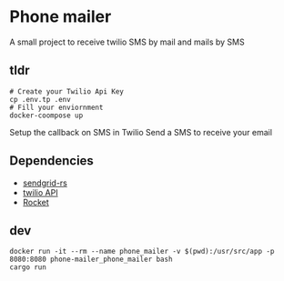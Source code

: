 # Phone mailer

A small project to receive twilio SMS by mail and mails by SMS


## tldr
```
# Create your Twilio Api Key
cp .env.tp .env
# Fill your enviornment
docker-coompose up
```
Setup the callback on SMS in Twilio
Send a SMS to receive your email

## Dependencies
* [sendgrid-rs](https://github.com/gsquire/sendgrid-rs)
* [twilio API](https://www.twilio.com/docs/openapi/generating-a-rust-client-for-twilios-api)
* [Rocket](https://github.com/SergioBenitez/Rocket)


## dev
```
docker run -it --rm --name phone_mailer -v $(pwd):/usr/src/app -p 8080:8080 phone-mailer_phone_mailer bash
cargo run
```
